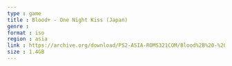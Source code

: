 ```yaml
---
type : game
title : Blood+ - One Night Kiss (Japan)
genre : 
format : iso
region : asia
link : https://archive.org/download/PS2-ASIA-ROMS321COM/Blood%2B%20-%20One%20Night%20Kiss%20%28Japan%29.7z
size : 1.4GB
---
```

